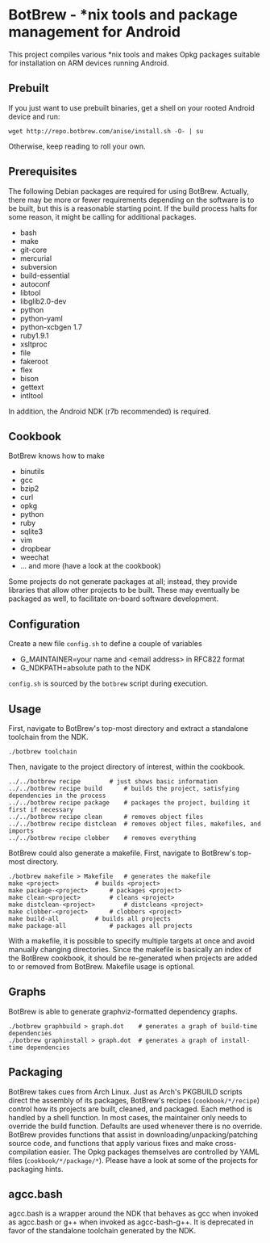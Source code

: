 # BotBrew - *nix tools and package management for Android

This project compiles various *nix tools and makes Opkg packages suitable for installation on ARM devices running Android.

## Prebuilt

If you just want to use prebuilt binaries, get a shell on your rooted Android device and run:

    wget http://repo.botbrew.com/anise/install.sh -O- | su

Otherwise, keep reading to roll your own.

## Prerequisites

The following Debian packages are required for using BotBrew. Actually, there may be more or fewer requirements depending on the software is to be built, but this is a reasonable starting point. If the build process halts for some reason, it might be calling for additional packages.

- bash
- make
- git-core
- mercurial
- subversion
- build-essential
- autoconf
- libtool
- libglib2.0-dev
- python
- python-yaml
- python-xcbgen 1.7
- ruby1.9.1
- xsltproc
- file
- fakeroot
- flex
- bison
- gettext
- intltool

In addition, the Android NDK (r7b recommended) is required.

## Cookbook

BotBrew knows how to make

- binutils
- gcc
- bzip2
- curl
- opkg
- python
- ruby
- sqlite3
- vim
- dropbear
- weechat
- ... and more (have a look at the cookbook)

Some projects do not generate packages at all; instead, they provide libraries that allow other projects to be built. These may eventually be packaged as well, to facilitate on-board software development.

## Configuration

Create a new file `config.sh` to define a couple of variables

- G_MAINTAINER=your name and &lt;email address&gt; in RFC822 format
- G_NDKPATH=absolute path to the NDK

`config.sh` is sourced by the `botbrew` script during execution.

## Usage

First, navigate to BotBrew's top-most directory and extract a standalone toolchain from the NDK.

    ./botbrew toolchain

Then, navigate to the project directory of interest, within the cookbook.

    ../../botbrew recipe		# just shows basic information
    ../../botbrew recipe build		# builds the project, satisfying dependencies in the process
    ../../botbrew recipe package	# packages the project, building it first if necessary
    ../../botbrew recipe clean		# removes object files
    ../../botbrew recipe distclean	# removes object files, makefiles, and imports
    ../../botbrew recipe clobber	# removes everything

BotBrew could also generate a makefile. First, navigate to BotBrew's top-most directory.

    ./botbrew makefile > Makefile	# generates the makefile
    make <project>			# builds <project>
    make package-<project>		# packages <project>
    make clean-<project>		# cleans <project>
    make distclean-<project>		# distcleans <project>
    make clobber-<project>		# clobbers <project>
    make build-all			# builds all projects
    make package-all			# packages all projects

With a makefile, it is possible to specify multiple targets at once and avoid manually changing directories. Since the makefile is basically an index of the BotBrew cookbook, it should be re-generated when projects are added to or removed from BotBrew. Makefile usage is optional.

## Graphs

BotBrew is able to generate graphviz-formatted dependency graphs.

    ./botbrew graphbuild > graph.dot	# generates a graph of build-time dependencies
    ./botbrew graphinstall > graph.dot	# generates a graph of install-time dependencies

## Packaging

BotBrew takes cues from Arch Linux. Just as Arch's PKGBUILD scripts direct the assembly of its packages, BotBrew's recipes (`cookbook/*/recipe`) control how its projects are built, cleaned, and packaged. Each method is handled by a shell function. In most cases, the maintainer only needs to override the build function. Defaults are used whenever there is no override. BotBrew provides functions that assist in downloading/unpacking/patching source code, and functions that apply various fixes and make cross-compilation easier. The Opkg packages themselves are controlled by YAML files (`cookbook/*/package/*`). Please have a look at some of the projects for packaging hints.

## agcc.bash

agcc.bash is a wrapper around the NDK that behaves as gcc when invoked as agcc.bash or g++ when invoked as agcc-bash-g++. It is deprecated in favor of the standalone toolchain generated by the NDK.
